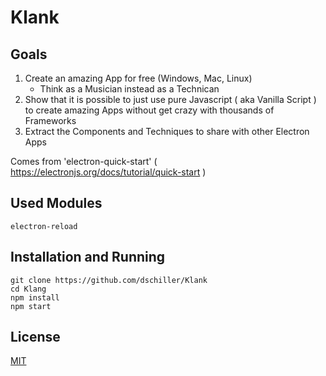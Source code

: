 # Klank

## Goals

1. Create an amazing App for free (Windows, Mac, Linux)
   - Think as a Musician instead as a Technican
2. Show that it is possible to just use pure Javascript ( aka Vanilla Script ) to create amazing Apps without get crazy with thousands of Frameworks
3. Extract the Components and Techniques to share with other Electron Apps

Comes from 'electron-quick-start' ( https://electronjs.org/docs/tutorial/quick-start )

## Used Modules

```
electron-reload
```

## Installation and Running

```
git clone https://github.com/dschiller/Klank
cd Klang
npm install
npm start
```

## License

[MIT](LICENSE.md)
